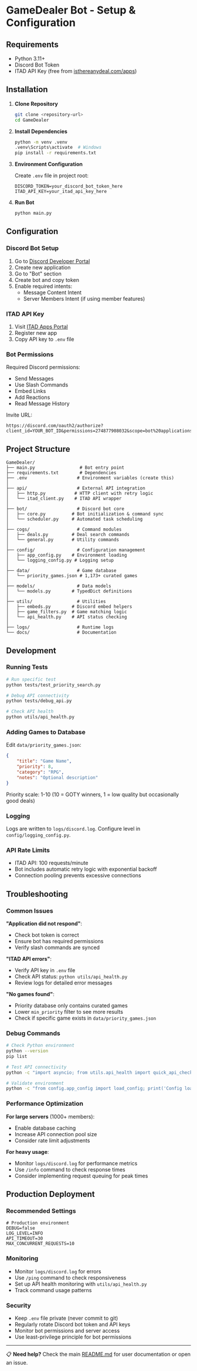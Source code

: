 # GameDealer Bot - Setup & Configuration

## Requirements

-   Python 3.11+
-   Discord Bot Token
-   ITAD API Key (free from [isthereanydeal.com/apps](https://isthereanydeal.com/apps/my/))

## Installation

1. **Clone Repository**

    ```bash
    git clone <repository-url>
    cd GameDealer
    ```

2. **Install Dependencies**

    ```bash
    python -m venv .venv
    .venv\Scripts\activate  # Windows
    pip install -r requirements.txt
    ```

3. **Environment Configuration**

    Create `.env` file in project root:

    ```env
    DISCORD_TOKEN=your_discord_bot_token_here
    ITAD_API_KEY=your_itad_api_key_here
    ```

4. **Run Bot**
    ```bash
    python main.py
    ```

## Configuration

### Discord Bot Setup

1. Go to [Discord Developer Portal](https://discord.com/developers/applications)
2. Create new application
3. Go to "Bot" section
4. Create bot and copy token
5. Enable required intents:
    - Message Content Intent
    - Server Members Intent (if using member features)

### ITAD API Key

1. Visit [ITAD Apps Portal](https://isthereanydeal.com/apps/my/)
2. Register new app
3. Copy API key to `.env` file

### Bot Permissions

Required Discord permissions:

-   Send Messages
-   Use Slash Commands
-   Embed Links
-   Add Reactions
-   Read Message History

Invite URL:

```
https://discord.com/oauth2/authorize?client_id=YOUR_BOT_ID&permissions=274877908032&scope=bot%20applications.commands
```

## Project Structure

```
GameDealer/
├── main.py                 # Bot entry point
├── requirements.txt        # Dependencies
├── .env                   # Environment variables (create this)
│
├── api/                   # External API integration
│   ├── http.py           # HTTP client with retry logic
│   └── itad_client.py    # ITAD API wrapper
│
├── bot/                   # Discord bot core
│   ├── core.py          # Bot initialization & command sync
│   └── scheduler.py     # Automated task scheduling
│
├── cogs/                  # Command modules
│   ├── deals.py         # Deal search commands
│   └── general.py       # Utility commands
│
├── config/                # Configuration management
│   ├── app_config.py    # Environment loading
│   └── logging_config.py # Logging setup
│
├── data/                  # Game database
│   └── priority_games.json # 1,173+ curated games
│
├── models/                # Data models
│   └── models.py        # TypedDict definitions
│
├── utils/                 # Utilities
│   ├── embeds.py        # Discord embed helpers
│   ├── game_filters.py  # Game matching logic
│   └── api_health.py    # API status checking
│
├── logs/                  # Runtime logs
└── docs/                  # Documentation
```

## Development

### Running Tests

```bash
# Run specific test
python tests/test_priority_search.py

# Debug API connectivity
python tests/debug_api.py

# Check API health
python utils/api_health.py
```

### Adding Games to Database

Edit `data/priority_games.json`:

```json
{
    "title": "Game Name",
    "priority": 8,
    "category": "RPG",
    "notes": "Optional description"
}
```

Priority scale: 1-10 (10 = GOTY winners, 1 = low quality but occasionally good deals)

### Logging

Logs are written to `logs/discord.log`. Configure level in `config/logging_config.py`.

### API Rate Limits

-   ITAD API: 100 requests/minute
-   Bot includes automatic retry logic with exponential backoff
-   Connection pooling prevents excessive connections

## Troubleshooting

### Common Issues

**"Application did not respond"**:

-   Check bot token is correct
-   Ensure bot has required permissions
-   Verify slash commands are synced

**"ITAD API errors"**:

-   Verify API key in `.env` file
-   Check API status: `python utils/api_health.py`
-   Review logs for detailed error messages

**"No games found"**:

-   Priority database only contains curated games
-   Lower `min_priority` filter to see more results
-   Check if specific game exists in `data/priority_games.json`

### Debug Commands

```bash
# Check Python environment
python --version
pip list

# Test API connectivity
python -c "import asyncio; from utils.api_health import quick_api_check; asyncio.run(quick_api_check())"

# Validate environment
python -c "from config.app_config import load_config; print('Config loaded successfully' if load_config() else 'Config error')"
```

### Performance Optimization

**For large servers** (1000+ members):

-   Enable database caching
-   Increase API connection pool size
-   Consider rate limit adjustments

**For heavy usage**:

-   Monitor `logs/discord.log` for performance metrics
-   Use `/info` command to check response times
-   Consider implementing request queuing for peak times

## Production Deployment

### Recommended Settings

```env
# Production environment
DEBUG=false
LOG_LEVEL=INFO
API_TIMEOUT=30
MAX_CONCURRENT_REQUESTS=10
```

### Monitoring

-   Monitor `logs/discord.log` for errors
-   Use `/ping` command to check responsiveness
-   Set up API health monitoring with `utils/api_health.py`
-   Track command usage patterns

### Security

-   Keep `.env` file private (never commit to git)
-   Regularly rotate Discord bot token and API keys
-   Monitor bot permissions and server access
-   Use least-privilege principle for bot permissions

---

📋 **Need help?** Check the main [README.md](README.md) for user documentation or open an issue.
